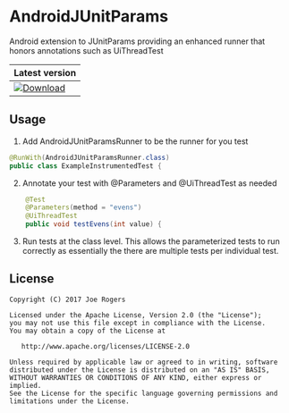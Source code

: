 # AndroidJUnitParams
Android extension to JUnitParams providing an enhanced runner that honors annotations such as UiThreadTest

| Latest version                                                                                                                                                                                                                             |
|----------------------------------------------------------------------------------------------------------------------------------------------------------------------------------------------------------------------------------------------------------------------|
| [ ![Download](https://maven-badges.herokuapp.com/maven-central/com.forkingcode.androidjunitparams/androidjunitparams/badge.svg?subject=androidjunitparams) ](https://maven-badges.herokuapp.com/maven-central/com.forkingcode.androidjunitparams/androidjunitparams) |

Usage
-----

1. Add AndroidJUnitParamsRunner to be the runner for you test

```java
@RunWith(AndroidJUnitParamsRunner.class)
public class ExampleInstrumentedTest {
```

2. Annotate your test with @Parameters and @UiThreadTest as needed

```java
    @Test
    @Parameters(method = "evens")
    @UiThreadTest
    public void testEvens(int value) {
```

3. Run tests at the class level. This allows the parameterized tests to run correctly as essentially the there are multiple tests per individual test.

License
-------

    Copyright (C) 2017 Joe Rogers

    Licensed under the Apache License, Version 2.0 (the "License");
    you may not use this file except in compliance with the License.
    You may obtain a copy of the License at

       http://www.apache.org/licenses/LICENSE-2.0

    Unless required by applicable law or agreed to in writing, software
    distributed under the License is distributed on an "AS IS" BASIS,
    WITHOUT WARRANTIES OR CONDITIONS OF ANY KIND, either express or implied.
    See the License for the specific language governing permissions and
    limitations under the License.
    
